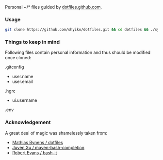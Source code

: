 Personal ~/* files guided by [dotfiles.github.com](http://dotfiles.github.com).

### Usage

```bash
git clone https://github.com/shyiko/dotfiles.git && cd dotfiles && ./sync.sh
```

### Things to keep in mind

Following files contain personal information and thus should be modified once cloned:

.gitconfig

- user.name
- user.email

.hgrc

- ui.username

.env

### Acknowledgement

A great deal of magic was shamelessly taken from:

* [Mathias Bynens / dotfiles](https://github.com/mathiasbynens/dotfiles)
* [Juven Xu / maven-bash-completion](https://github.com/juven/maven-bash-completion)
* [Robert Evans / bash-it](https://github.com/revans/bash-it)
